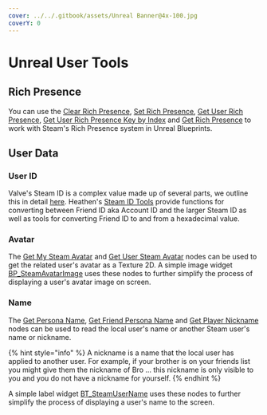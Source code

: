 ```yaml
---
cover: ../../.gitbook/assets/Unreal Banner@4x-100.jpg
coverY: 0
---
```


# Unreal User Tools

## Rich Presence

You can use the [Clear Rich Presence](../../heathens-steamworks-complete/unreal/blueprint-nodes/functions/clear-rich-presence.md), [Set Rich Presence](../../heathens-steamworks-complete/unreal/blueprint-nodes/functions/set-rich-presence.md), [Get User Rich Presence](../../heathens-steamworks-complete/unreal/blueprint-nodes/functions/get-user-rich-presence.md), [Get User Rich Presence Key by Index](../../heathens-steamworks-complete/unreal/blueprint-nodes/functions/get-user-rich-presence-key-by-index.md) and [Get Rich Presence](../../heathens-steamworks-complete/unreal/blueprint-nodes/functions/get-rich-presence.md) to work with Steam's Rich Presence system in Unreal Blueprints.

## User Data

### User ID

Valve's Steam ID is a complex value made up of several parts, we outline this in detail [here](../csteamid.md). Heathen's [Steam ID Tools](../../heathens-steamworks-complete/unreal/blueprint-nodes/functions/steam-id-tools.md) provide functions for converting between Friend ID aka Account ID and the larger Steam ID as well as tools for converting Friend ID to and from a hexadecimal value.

### Avatar

The [Get My Steam Avatar](../../heathens-steamworks-complete/unreal/blueprint-nodes/functions/get-my-steam-avatar.md) and [Get User Steam Avatar](../../heathens-steamworks-complete/unreal/blueprint-nodes/functions/get-user-steam-avatar.md) nodes can be used to get the related user's avatar as a Texture 2D. A simple image widget [BP\_SteamAvatarImage](../../heathens-steamworks-complete/unreal/widgets/bp\_steamavatarimage.md) uses these nodes to further simplify the process of displaying a user's avatar image on screen.

### Name

The [Get Persona Name](../../heathens-steamworks-complete/unreal/blueprint-nodes/functions/get-persona-name.md), [Get Friend Persona Name](../../heathens-steamworks-complete/unreal/blueprint-nodes/functions/get-friend-persona-name.md) and [Get Player Nickname](../../heathens-steamworks-complete/unreal/blueprint-nodes/functions/get-player-nickname.md) nodes can be used to read the local user's name or another Steam user's name or nickname.

{% hint style="info" %}
A nickname is a name that the local user has applied to another user. For example, if your brother is on your friends list you might give them the nickname of Bro ... this nickname is only visible to you and you do not have a nickname for yourself.
{% endhint %}

A simple label widget [BT\_SteamUserName](../../heathens-steamworks-complete/unreal/widgets/bp\_steamusername.md) uses these nodes to further simplify the process of displaying a user's name to the screen.
